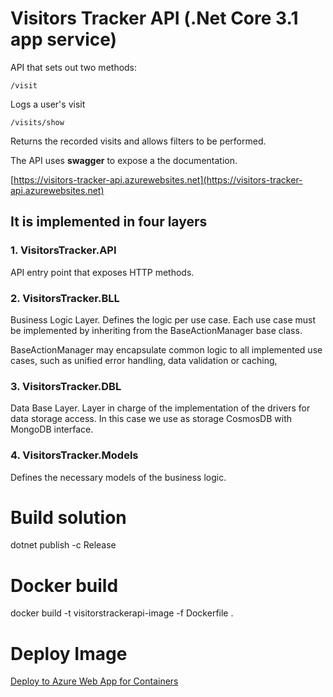 
# Visitors Tracker API (.Net Core 3.1 app service)

API that sets out two methods:

`/visit`

Logs a user's visit

`/visits/show`

Returns the recorded visits and allows filters to be performed.

The API uses **swagger** to expose a the documentation.

[https://visitors-tracker-api.azurewebsites.net](https://visitors-tracker-api.azurewebsites.net)

## It is implemented in four layers

### 1. VisitorsTracker.API

API entry point that exposes HTTP methods.

### 2. VisitorsTracker.BLL

Business Logic Layer. Defines the logic per use case. Each use case must be implemented by inheriting from the BaseActionManager base class. 

BaseActionManager may encapsulate common logic to all implemented use cases, such as unified error handling, data validation or caching, 

### 3. VisitorsTracker.DBL

Data Base Layer. Layer in charge of the implementation of the drivers for data storage access. In this case we use as storage CosmosDB with MongoDB interface.

### 4. VisitorsTracker.Models

Defines the necessary models of the business logic.

# Build solution
dotnet publish -c Release

# Docker build
docker build -t visitorstrackerapi-image -f Dockerfile .

# Deploy Image
[Deploy to Azure Web App for Containers](https://docs.microsoft.com/en-us/azure/devops/pipelines/apps/cd/deploy-docker-webapp?view=azure-devops&tabs=java)